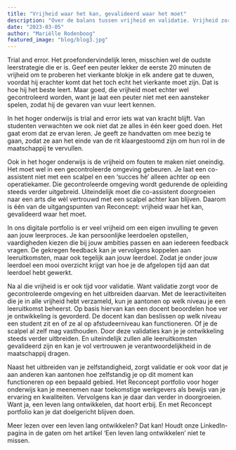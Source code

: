 ```yaml
---
title: "Vrijheid waar het kan, gevalideerd waar het moet"
description: "Over de balans tussen vrijheid en validatie. Vrijheid zorgt voor initiatief vanuit studenten, validatie zorgt voor zekerheid."
date: "2023-03-05"
author: "Mariëlle Rodenboog"
featured_image: "blog/blog3.jpg"
---
```


Trial and error. Het proefondervindelijk leren, misschien wel de oudste leerstrategie die er is. Geef een peuter lekker de eerste 20 minuten de vrijheid om te proberen het vierkante blokje in elk andere gat te duwen, voordat hij erachter komt dat het toch echt het vierkante moet zijn. Dat is hoe hij het beste leert. Maar goed, die vrijheid moet echter wel gecontroleerd worden, want je laat een peuter niet met een aansteker spelen, zodat hij de gevaren van vuur leert kennen.

In het hoger onderwijs is trial and error iets wat van kracht blijft. Van studenten verwachten we ook niet dat ze alles in één keer goed doen. Het gaat erom dat ze ervan leren. Je geeft ze handvatten om mee bezig te gaan, zodat ze aan het einde van de rit klaargestoomd zijn om hun rol in de maatschappij te vervullen. 

Ook in het hoger onderwijs is de vrijheid om fouten te maken niet oneindig. Het moet wel in een gecontroleerde omgeving gebeuren. Je laat een co-assistent niet met een scalpel en een ‘succes hè’ alleen achter op een operatiekamer. Die gecontroleerde omgeving wordt gedurende de opleiding steeds verder uitgebreid. Uiteindelijk moet die co-assistent doorgroeien naar een arts die wèl vertrouwd met een scalpel achter kan blijven. Daarom is één van de uitgangspunten van Reconcept: vrijheid waar het kan, gevalideerd waar het moet. 

In ons digitale portfolio is er veel vrijheid om een eigen invulling te geven aan jouw leerproces. Je kan persoonlijke leerdoelen opstellen, vaardigheden kiezen die bij jouw ambities passen en aan iedereen feedback vragen. De gekregen feedback kan je vervolgens koppelen aan leeruitkomsten, maar ook tegelijk aan jouw leerdoel. Zodat je onder jouw leerdoel een mooi overzicht krijgt van hoe je de afgelopen tijd aan dat leerdoel hebt gewerkt. 

Na al die vrijheid is er ook tijd voor validatie. Want validatie zorgt voor de gecontroleerde omgeving en het uitbreiden daarvan. Met de leeractiviteiten die je in alle vrijheid hebt verzameld, kun je aantonen op welk niveau je een leeruitkomst beheerst. Op basis hiervan kan een docent beoordelen hoe ver je ontwikkeling is gevorderd. De docent kan dan beslissen op welk niveau een student zit en of ze al op afstudeerniveau kan functioneren. Of je de scalpel al zelf mag vasthouden. Door deze validaties kan je je ontwikkeling steeds verder uitbreiden. En uiteindelijk zullen alle leeruitkomsten gevalideerd zijn en kan je vol vertrouwen je verantwoordelijkheid in de maatschappij dragen.

Naast het uitbreiden van je zelfstandigheid, zorgt validatie er ook voor dat je aan anderen kan aantonen hoe zelfstandig je op dit moment kan functioneren op een bepaald gebied. Het Reconcept portfolio voor hoger onderwijs kan je meenemen naar toekomstige werkgevers als bewijs van je ervaring en kwaliteiten. Vervolgens kan je daar dan verder in doorgroeien. Want ja, een leven lang ontwikkelen, dat hoort erbij. En met Reconcept portfolio kan je dat doelgericht blijven doen.

Meer lezen over een leven lang ontwikkelen? Dat kan! Houdt onze LinkedIn-pagina in de gaten om het artikel ‘Een leven lang ontwikkelen’ niet te missen.
